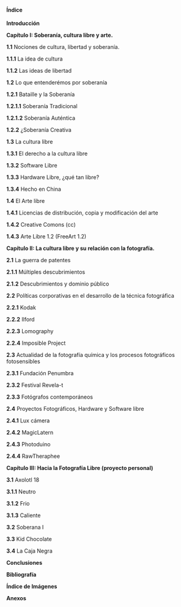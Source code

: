 #### Índice


**Introducción**



**Capítulo I: Soberanía, cultura libre y arte.**

**1.1** Nociones de cultura, libertad y soberanía.

**1.1.1** La idea de cultura

**1.1.2** Las ideas de libertad


**1.2** Lo que entenderémos por soberanía

**1.2.1** Bataille y la Soberanía

**1.2.1.1** Soberanía Tradicional

**1.2.1.2** Soberanía Auténtica

**1.2.2** ¿Soberanía Creativa


**1.3** La cultura libre

**1.3.1** El derecho a la cultura libre

**1.3.2** Software Libre

**1.3.3** Hardware Libre, ¿qué tan libre?

**1.3.4** Hecho en China


**1.4** El Arte libre

**1.4.1** Licencias de distribución, copia y modificación del arte

**1.4.2** Creative Comons (cc)

**1.4.3** Arte Libre 1.2 (FreeArt 1.2)



**Capítulo II: La cultura libre y su relación con la fotografía.**


**2.1** La guerra de patentes

**2.1.1** Múltiples descubrimientos

**2.1.2** Descubrimientos y dominio público


**2.2** Políticas corporativas en el desarrollo de la técnica fotográfica

**2.2.1** Kodak

**2.2.2** Ilford

**2.2.3** Lomography

**2.2.4** Imposible Project


**2.3** Actualidad de la fotografía química y los procesos fotográficos fotosensibles

**2.3.1** Fundación Penumbra

**2.3.2** Festival Revela-t

**2.3.3** Fotógrafos contemporáneos


**2.4** Proyectos Fotográficos, Hardware y Software libre

**2.4.1** Lux cámera

**2.4.2** MagicLatern

**2.4.3** Photoduino

**2.4.4** RawTheraphee


**Capítulo III: Hacia la Fotografía Libre (proyecto personal)**


**3.1** Axolotl 18

**3.1.1** Neutro

**3.1.2** Frio

**3.1.3** Caliente


**3.2** Soberana I


**3.3** Kid Chocolate


**3.4** La Caja Negra



**Conclusiones**



**Bibliografía**



**Índice de Imágenes**



**Anexos**
